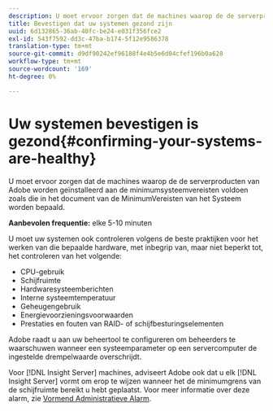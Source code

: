 ```yaml
---
description: U moet ervoor zorgen dat de machines waarop de de serverproducten van Adobe worden geïnstalleerd aan de minimumsysteemvereisten voldoen zoals die in het document van de MinimumVereisten van het Systeem worden bepaald.
title: Bevestigen dat uw systemen gezond zijn
uuid: 6d132865-36ab-40fc-be24-e031f356fce2
exl-id: 543f7592-dd3c-47ba-b174-5f12e9586378
translation-type: tm+mt
source-git-commit: d9df90242ef96188f4e4b5e6d04cfef196b0a628
workflow-type: tm+mt
source-wordcount: '169'
ht-degree: 0%

---
```


# Uw systemen bevestigen is gezond{#confirming-your-systems-are-healthy}

U moet ervoor zorgen dat de machines waarop de de serverproducten van Adobe worden geïnstalleerd aan de minimumsysteemvereisten voldoen zoals die in het document van de MinimumVereisten van het Systeem worden bepaald.

**Aanbevolen frequentie:** elke 5-10 minuten

U moet uw systemen ook controleren volgens de beste praktijken voor het werken van die bepaalde hardware, met inbegrip van, maar niet beperkt tot, het controleren van het volgende:

* CPU-gebruik
* Schijfruimte
* Hardwaresysteemberichten
* Interne systeemtemperatuur
* Geheugengebruik
* Energievoorzieningsvoorwaarden
* Prestaties en fouten van RAID- of schijfbesturingselementen

Adobe raadt u aan uw beheertool te configureren om beheerders te waarschuwen wanneer een systeemparameter op een servercomputer de ingestelde drempelwaarde overschrijdt.

Voor [!DNL Insight Server] machines, adviseert Adobe ook dat u elk [!DNL Insight Server] vormt om erop te wijzen wanneer het de minimumgrens van de schijfruimte bereikt u hebt geplaatst. Voor meer informatie over deze alarm, zie [Vormend Administratieve Alarm](../../../home/c-inst-svr/c-admin-inst-svr/t-config-adm-alrts.md#task-0858f588da4941aa9d4952f6592681aa).
